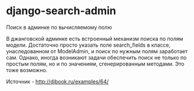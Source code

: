 # django-search-admin
Поиск в админке по вычисляемому полю

В джанговской админке есть встроенный механизм поиска по полям модели. Достаточно просто указать поле search_fields в классе, унаследованном от ModelAdmin, и поиск по нужным полям заработает сам. Однако, иногда возникают задачи обеспечить поиск не только по простым полям, но и по значениям, сгенерированным методами. Это тоже возможно.

Источник - http://djbook.ru/examples/64/


